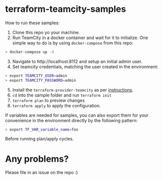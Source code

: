 # terraform-teamcity-samples
How to run these samples:

1. Clone this repo yo your machine.
1. Run TeamCity in a docker container and wait for it to initialize. One simple way to do is by using `docker-compose` from this repo:

```bash
> docker-compose up -d
```
3. Navigate to http://localhost:8112 and setup an initial admin user.
4. Set teamcity credentials, matching the user created in the environment:

```bash
> export TEAMCITY_USER=admin
> export TEAMCITY_PASSWORD=admin
```
5. Install the `terraform-provider-teamcity` as per [instructions](https://github.com/cvbarros/terraform-provider-teamcity#using-the-provider).
6. `cd` into the sample folder and run `terraform init`
7. `terraform plan` to preview changes
8. `terraform apply` to apply the configuration.

If variables are needed for samples, you can also export them for your convenience in the environment directly by the following pattern:

```bash
> export TF_VAR_variable_name=foo
```

Before running plan/apply cycles.

# Any problems?
Please file in an issue on the repo :)

